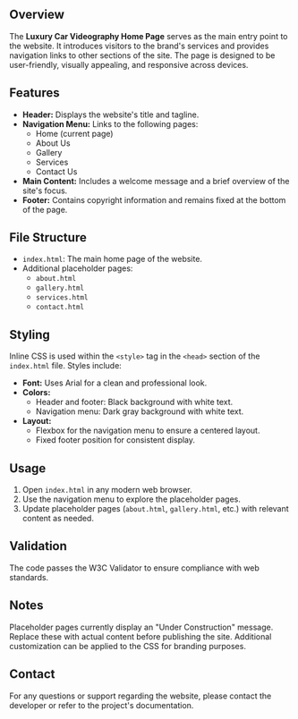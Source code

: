 <section>
    <h2>Overview</h2>
    <p>The <strong>Luxury Car Videography Home Page</strong> serves as the main entry point to the website. It introduces visitors to the brand's services and provides navigation links to other sections of the site. The page is designed to be user-friendly, visually appealing, and responsive across devices.</p>
</section>

<section>
    <h2>Features</h2>
    <ul>
        <li><strong>Header:</strong> Displays the website's title and tagline.</li>
        <li><strong>Navigation Menu:</strong> Links to the following pages:
            <ul>
                <li>Home (current page)</li>
                <li>About Us</li>
                <li>Gallery</li>
                <li>Services</li>
                <li>Contact Us</li>
            </ul>
        </li>
        <li><strong>Main Content:</strong> Includes a welcome message and a brief overview of the site's focus.</li>
        <li><strong>Footer:</strong> Contains copyright information and remains fixed at the bottom of the page.</li>
    </ul>
</section>

<section>
    <h2>File Structure</h2>
    <ul>
        <li><code>index.html</code>: The main home page of the website.</li>
        <li>Additional placeholder pages:
            <ul>
                <li><code>about.html</code></li>
                <li><code>gallery.html</code></li>
                <li><code>services.html</code></li>
                <li><code>contact.html</code></li>
            </ul>
        </li>
    </ul>
</section>

<section>
    <h2>Styling</h2>
    <p>Inline CSS is used within the <code>&lt;style&gt;</code> tag in the <code>&lt;head&gt;</code> section of the <code>index.html</code> file. Styles include:</p>
    <ul>
        <li><strong>Font:</strong> Uses Arial for a clean and professional look.</li>
        <li><strong>Colors:</strong>
            <ul>
                <li>Header and footer: Black background with white text.</li>
                <li>Navigation menu: Dark gray background with white text.</li>
            </ul>
        </li>
        <li><strong>Layout:</strong>
            <ul>
                <li>Flexbox for the navigation menu to ensure a centered layout.</li>
                <li>Fixed footer position for consistent display.</li>
            </ul>
        </li>
    </ul>
</section>

<section>
    <h2>Usage</h2>
    <ol>
        <li>Open <code>index.html</code> in any modern web browser.</li>
        <li>Use the navigation menu to explore the placeholder pages.</li>
        <li>Update placeholder pages (<code>about.html</code>, <code>gallery.html</code>, etc.) with relevant content as needed.</li>
    </ol>
</section>

<section>
    <h2>Validation</h2>
    <p>The code passes the W3C Validator to ensure compliance with web standards.</p>
</section>

<section>
    <h2>Notes</h2>
    <p>Placeholder pages currently display an "Under Construction" message. Replace these with actual content before publishing the site. Additional customization can be applied to the CSS for branding purposes.</p>
</section>

<section>
    <h2>Contact</h2>
    <p>For any questions or support regarding the website, please contact the developer or refer to the project's documentation.</p>
</section>
